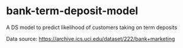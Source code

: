 # bank-term-deposit-model
A DS model to predict likelihood of customers taking on term deposits

Data source:
https://archive.ics.uci.edu/dataset/222/bank+marketing

